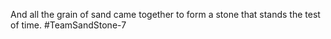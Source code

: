 And all the grain of sand came together to form a stone that stands the test of time. #TeamSandStone-7
